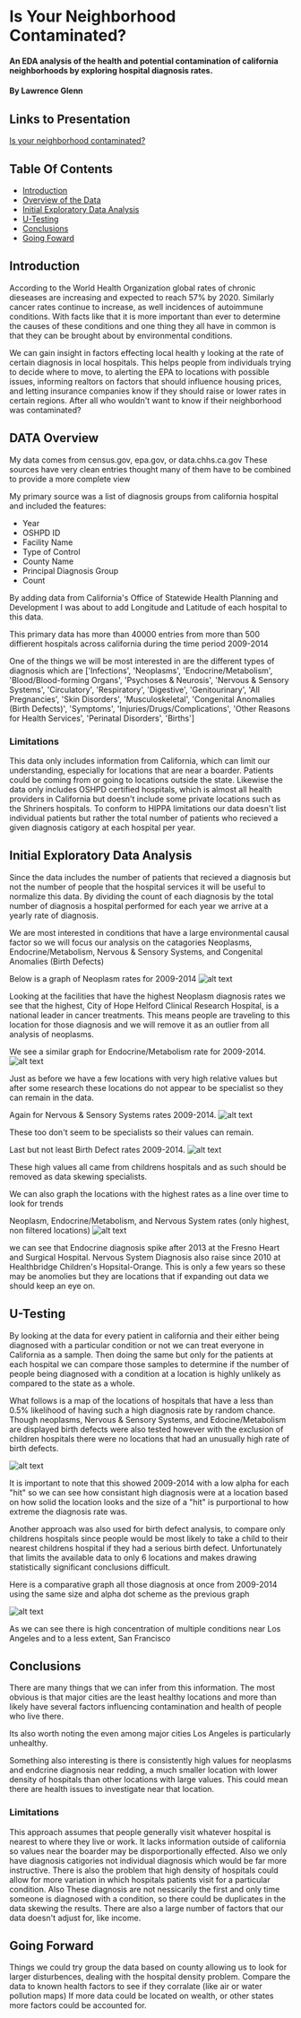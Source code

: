 # Is Your Neighborhood Contaminated?
#### An EDA analysis of the health and potential contamination of california neighborhoods by exploring hospital diagnosis rates.
#### By Lawrence Glenn

## Links to Presentation
[Is your neighborhood contaminated?](www.???????)

## Table Of Contents
- [Introduction](#Introduction)
- [Overview of the Data](#Data-Overview)
- [Initial Exploratory Data Analysis](#Initial-Exploratory-Data-Analysis)
- [U-Testing](#U-Testing)
- [Conclusions](#Conclusions)
- [Going Foward](#Going-Forward)

## Introduction

According to the World Health Organization global rates of chronic dieseases are increasing and expected to reach 57% by 2020. Similarly cancer rates continue to increase, as well incidences of autoimmune conditions. With facts like that it is more important than ever to determine the causes of these conditions and one thing they all have in common is that they can be brought about by environmental conditions.

We can gain insight in factors effecting local health y looking at the rate of certain diagnosis in local hospitals. This helps people from individuals trying to decide where to move, to alerting the EPA to locations with possible issues, informing realtors on factors that should influence housing prices, and letting insurance companies know if they should raise or lower rates in certain regions. After all who wouldn't want to know if their neighborhood was contaminated?

## DATA Overview
My data comes from census.gov, epa.gov, or data.chhs.ca.gov
These sources have very clean entries thought many of them have to be combined to provide a more complete view

My primary source was a list of diagnosis groups from california hospital and included the features:
* Year
* OSHPD ID
* Facility Name
* Type of Control
* County Name
* Principal Diagnosis Group
* Count

By adding data from California's Office of Statewide Health Planning and Development I was about to add Longitude and Latitude of each hospital to this data.

This primary data has more than 40000 entries from more than 500 diffierent hospitals across california during the time period 2009-2014

One of the things we will be most interested in are the different types of diagnosis which are 
['Infections', 'Neoplasms', 'Endocrine/Metabolism',
       'Blood/Blood-forming Organs', 'Psychoses & Neurosis',
       'Nervous & Sensory Systems', 'Circulatory', 'Respiratory',
       'Digestive', 'Genitourinary', 'All Pregnancies', 'Skin Disorders',
       'Musculoskeletal', 'Congenital Anomalies (Birth Defects)',
       'Symptoms', 'Injuries/Drugs/Complications',
       'Other Reasons for Health Services', 'Perinatal Disorders',
       'Births']

### Limitations
This data only includes information from California, which can limit our understanding, especially for locations that are near a boarder. Patients could be coming from or going to locations outside the state. Likewise the data only includes OSHPD certified hospitals, which is almost all health providers in California but doesn't include some private locations such as the Shriners hospitals. To conform to HIPPA limitations our data doesn't list individual patients but rather the total number of patients who recieved a given diagnosis catigory at each hospital per year.

## Initial Exploratory Data Analysis

Since the data includes the number of patients that recieved a diagnosis but not the number of people that the hospital services it will be useful to normalize this data. By dividing the count of each diagnosis by the total number of diagnosis a hospital performed for each year we arrive at a yearly rate of diagnosis.

We are most interested in conditions that have a large environmental causal factor so we will focus our analysis on the catagories Neoplasms, Endocrine/Metabolism, Nervous & Sensory Systems, and Congenital Anomalies (Birth Defects)

Below is a graph of Neoplasm rates for 2009-2014
![alt text](/img/FacilityNormalizedCountOfNeoplasm_2009_2014.png "Facililties vs normalized count of neoplasm diagnosis in 2009 to 2014")

Looking at the facilities that have the highest Neoplasm diagnosis rates we see that the highest, City of Hope Helford Clinical Research Hospital, is a national leader in cancer treatments. This means people are traveling to this location for those diagnosis and we will remove it as an outlier from all analysis of neoplasms.

We see a similar graph for Endocrine/Metabolism rate for 2009-2014.
![alt text](/img/FacilityNormalizedCountOfEndocrine_2009_2014.png "Facililties vs normalized count of endocrine/metabolism diagnosis in 2009 to 2014")

Just as before we have a few locations with very high relative values but after some research these locations do not appear to be specialist so they can remain in the data.

Again for Nervous & Sensory Systems rates 2009-2014.
![alt text](/img/FacilityNormalizedCountOfNervous_2009_2014.png "Facililties vs normalized count of nervous & sensory system diagnosis in 2009 to 2014")

These too don't seem to be specialists so their values can remain.

Last but not least Birth Defect rates 2009-2014.
![alt text](/img/FacilityNormalizedCountOfBirthDefects_2009_2014.png "Facililties vs normalized count of nervous & sensory system diagnosis in 2009 to 2014")

These high values all came from childrens hospitals and as such should be removed as data skewing specialists.

We can also graph the locations with the highest rates as a line over time to look for trends

Neoplasm, Endocrine/Metabolism, and Nervous System rates (only highest, non filtered locations)
![alt text](/img/NeoplasmEndocrineNervousHigh_LinesOverTime.png "")

we can see that Endocrine diagnosis spike after 2013 at the Fresno Heart and Surgical Hospital. Nervous System Diagnosis also raise since 2010 at Healthbridge Children's Hopsital-Orange. This is only a few years so these may be anomolies but they are locations that if expanding out data we should keep an eye on.


## U-Testing

By looking at the data for every patient in california and their either being diagnosed with a particular condition or not we can treat everyone in California as a sample. Then doing the same but only for the patients at each hospital we can compare those samples to determine if the number of people being diagnosed with a condition at a location is highly unlikely as compared to the state as a whole.

What follows is a map of the locations of hospitals that have a less than 0.5% likelihood of having such a high diagnosis rate by random chance. Though neoplasms, Nervous & Sensory Systems, and Edocine/Metabolism are displayed birth defects were also tested however with the exclusion of children hospitals there were no locations that had an unusually high rate of birth defects.

![alt text](/img/Diagnosis_2009_2014_onCalifornia.png "")

It is important to note that this showed 2009-2014 with a low alpha for each "hit" so we can see how consistant high diagnosis were at a location based on how solid the location looks and the size of a "hit" is purportional to how extreme the diagnosis rate was.

Another approach was also used for birth defect analysis, to compare only childrens hospitals since people would be most likely to take a child to their nearest childrens hospital if they had a serious birth defect. Unfortunately that limits the available data to only 6 locations and makes drawing statistically significant conclusions difficult.

Here is a comparative graph all those diagnosis at once from 2009-2014 using the same size and alpha dot scheme as the previous graph

![alt text](/img/CaliLocHighBirthDefectAndNeoplasm_2009_2014_overlapped.png "")

As we can see there is high concentration of multiple conditions near Los Angeles and to a less extent, San Francisco

## Conclusions

There are many things that we can infer from this information. The most obvious is that major cities are the least healthy locations and more than likely have several factors influencing contamination and health of people who live there.

Its also worth noting the even among major cities Los Angeles is particularly unhealthy.

Something also interesting is there is consistently high values for neoplasms and endcrine diagnosis near redding, a much smaller location with lower density of hospitals than other locations with large values. This could mean there are health issues to investigate near that location.

### Limitations

This approach assumes that people generally visit whatever hospital is nearest to where they live or work. It lacks information outside of california so values near the boarder may be disporportionally effected. Also we only have diagnosis catigories not individual diagnosis which would be far more instructive. There is also the problem that high density of hospitals could allow for more variation in which hospitals patients visit for a particular condition. Also These diagnosis are not nessicarily the first and only time someone is diagnosed with a condition, so there could be duplicates in the data skewing the results. There are also a large number of factors that our data doesn't adjust for, like income.

## Going Forward

Things we could try group the data based on county allowing us to look for larger disturbences, dealing with the hospital density problem.
Compare the data to known health factors to see if they corralate (like air or water pollution maps)
If more data could be located on wealth, or other states more factors could be accounted for.